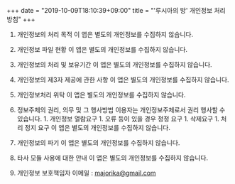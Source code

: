 +++
date = "2019-10-09T18:10:39+09:00"
title = "'루시아의 방' 개인정보 처리 방침"
+++

1. 개인정보의 처리 목적
    이 앱은 별도의 개인정보를 수집하지 않습니다.

1. 개인정보 파일 현황
    이 앱은 별도의 개인정보를 수집하지 않습니다.

1. 개인정보의 처리 및 보유기간
    이 앱은 별도의 개인정보를 수집하지 않습니다.

1. 개인정보의 제3자 제공에 관한 사항
    이 앱은 별도의 개인정보를 수집하지 않습니다.

1. 개인정보처리 위탁
    이 앱은 별도의 개인정보를 수집하지 않습니다.

1. 정보주체의 권리, 의무 및 그 행사방법
    이용자는 개인정보주체로서 권리 행사할 수 있습니다.
        1. 개인정보 열람요구
        1. 오류 등이 있을 경우 정정 요구
        1. 삭제요구
        1. 처리 정지 요구
    이 앱은 별도의 개인정보를 수집하지 않습니다.

1. 개인정보의 파기
    이 앱은 별도의 개인정보를 수집하지 않습니다.

1. 타사 모듈 사용에 대한 안내
    이 앱은 별도의 개인정보를 수집하지 않습니다.

1. 개인정보 보호책임자
    이메일 : majorika@gmail.com


